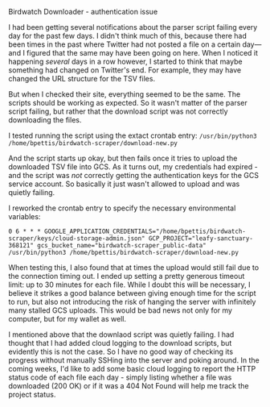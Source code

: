 Birdwatch Downloader - authentication issue

I had been getting several notifications about the parser script failing every day for the past few days. I didn't think much of this, because there had been times in the past where Twitter had not posted a file on a certain day—and I figured that the same may have been going on here. When I noticed it happening _several_ days in a row however, I started to think that maybe something had changed on Twitter's end. For example, they may have changed the URL structure for the TSV files.

But when I checked their site, everything seemed to be the same. The scripts should be working as expected. So it wasn't matter of the parser script failing, but rather that the download script was not correctly downloading the files. 

I tested running the script using the extact crontab entry:
`/usr/bin/python3 /home/bpettis/birdwatch-scraper/download-new.py` 

And the script starts up okay, but then fails once it tries to upload the downloaded TSV file into GCS. As it turns out, my credentials had expired - and the script was _not_ correctly getting the authentication keys for the GCS service account. So basically it just wasn't allowed to upload and was quietly failing.

I reworked the crontab entry to specify the necessary environmental variables:

`0 6 * * * GOOGLE_APPLICATION_CREDENTIALS="/home/bpettis/birdwatch-scraper/keys/cloud-storage-admin.json" GCP_PROJECT="leafy-sanctuary-368121" gcs_bucket_name="birdwatch-scraper_public-data" /usr/bin/python3 /home/bpettis/birdwatch-scraper/download-new.py`

When testing this, I also found that at times the upload would still fail due to the connection timing out. I ended up setting a pretty generous timeout limit: up to 30 minutes for each file. While I doubt this will be necessary, I believe it strikes a good balance between giving enough time for the script to run, but also not introducing the risk of hanging the server with infinitely many stalled GCS uploads. This would be bad news not only for my computer, but for my wallet as well.

I mentioned above that the downlaod script was quietly failing. I had thought that I had added cloud logging to the download scripts, but evidently this is not the case. So I have no good way of checking its progress without manually SSHing into the server and poking around. In the coming weeks, I'd like to add some basic cloud logging to report the HTTP status code of each file each day - simply listing whether a file was downloaded (200 OK) or if it was a 404 Not Found will help me track the project status.